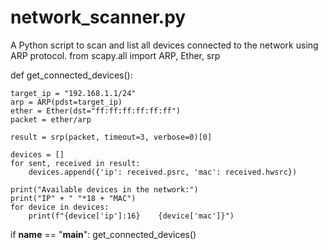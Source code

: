 # network_scanner.py
A Python script to scan and list all devices connected to the network using ARP protocol.
from scapy.all import ARP, Ether, srp

def get_connected_devices():

    target_ip = "192.168.1.1/24"
    arp = ARP(pdst=target_ip)
    ether = Ether(dst="ff:ff:ff:ff:ff:ff")
    packet = ether/arp

    result = srp(packet, timeout=3, verbose=0)[0]

    devices = []
    for sent, received in result:
        devices.append({'ip': received.psrc, 'mac': received.hwsrc})

    print("Available devices in the network:")
    print("IP" + " "*18 + "MAC")
    for device in devices:
        print(f"{device['ip']:16}    {device['mac']}")

if __name__ == "__main__":
    get_connected_devices()
